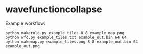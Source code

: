 # wavefunctioncollapse

Example workflow:

```
python makerule.py example_tiles 8 8 example_map.png
python wfc.py example_tiles.txt example_out.bin 64 64
python makemap.py example_tiles.png 8 8 example_out.bin 64 example_out.png
```
